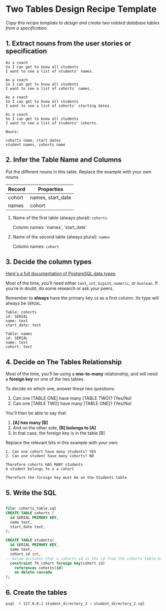 # Two Tables Design Recipe Template

_Copy this recipe template to design and create two related database tables from a specification._

## 1. Extract nouns from the user stories or specification

```
As a coach
So I can get to know all students
I want to see a list of students' names.

As a coach
So I can get to know all students
I want to see a list of cohorts' names.

As a coach
So I can get to know all students
I want to see a list of cohorts' starting dates.

As a coach
So I can get to know all students
I want to see a list of students' cohorts.

```

```
Nouns:

cohorts name, start dates
student names, cohorts name
```

## 2. Infer the Table Name and Columns

Put the different nouns in this table. Replace the example with your own nouns.

| Record                | Properties          |
| --------------------- | ------------------  |
| cohort                | names, start_date
| names                 | cohort

1. Name of the first table (always plural): `cohorts` 

    Column names: 'names', 'start_date'

2. Name of the second table (always plural): `names` 

    Column names: `cohort`

## 3. Decide the column types

[Here's a full documentation of PostgreSQL data types](https://www.postgresql.org/docs/current/datatype.html).

Most of the time, you'll need either `text`, `int`, `bigint`, `numeric`, or `boolean`. If you're in doubt, do some research or ask your peers.

Remember to **always** have the primary key `id` as a first column. Its type will always be `SERIAL`.

```
Table: cohorts
id: SERIAL
name: text
start_date: text

Table: names
id: SERIAL
name: text
cohort: text
```

## 4. Decide on The Tables Relationship

Most of the time, you'll be using a **one-to-many** relationship, and will need a **foreign key** on one of the two tables.

To decide on which one, answer these two questions:

1. Can one [TABLE ONE] have many [TABLE TWO]? (Yes/No)
2. Can one [TABLE TWO] have many [TABLE ONE]? (Yes/No)

You'll then be able to say that:

1. **[A] has many [B]**
2. And on the other side, **[B] belongs to [A]**
3. In that case, the foreign key is in the table [B]

Replace the relevant bits in this example with your own:

```
1. Can one cohort have many students? YES
2. Can one student have many cohorts? NO

Therefore cohorts HAS MANY students
A student belongs to a a cohort

Therefore the foreign key must be on the Students table
```

## 5. Write the SQL

```sql

file: cohorts_table.sql
CREATE TABLE cohorts (
  id SERIAL PRIMARY KEY,
  name text,
  start_date text,
);

CREATE TABLE students(
  id SERIAL PRIMARY KEY,
  name text,
  cohort_id int,
-- below dictates that a cohorts id is the id from the cohorts table but it also says to delete all entries within a cohort when a cohort is removed.
  constraint fk_cohort foreign key(cohort_id)
    references cohorts(id)
    on delete cascade
);

```

## 6. Create the tables

```bash
psql -h 127.0.0.1 student_directory_2 < student_directory_2.sql
```

